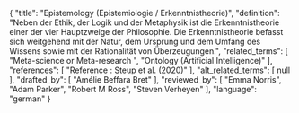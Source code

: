 {
    "title": "Epistemology (Epistemiologie / Erkenntnistheorie)",
    "definition": "Neben der Ethik, der Logik und der Metaphysik ist die Erkenntnistheorie einer der vier Hauptzweige der Philosophie. Die Erkenntnistheorie befasst sich weitgehend mit der Natur, dem Ursprung und dem Umfang des Wissens sowie mit der Rationalität von Überzeugungen.",
    "related_terms": [
        "Meta-science or Meta-research ",
        "Ontology (Artificial Intelligence)"
    ],
    "references": [
        "Reference :  Steup et al. (2020)"
    ],
    "alt_related_terms": [
        null
    ],
    "drafted_by": [
        "Amélie Beffara Bret"
    ],
    "reviewed_by": [
        "Emma Norris",
        "Adam Parker",
        "Robert M Ross",
        "Steven Verheyen"
    ],
    "language": "german"
}